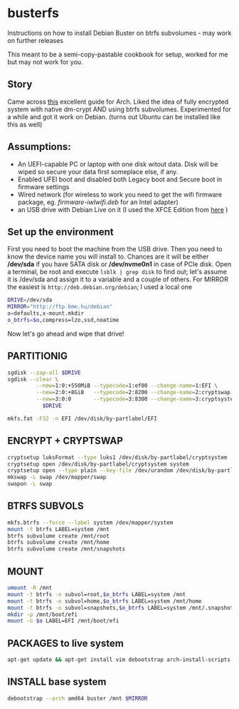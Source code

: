 # busterfs
Instructions on how to install Debian Buster on btrfs subvolumes - may work on further releases

This meant to be a semi-copy-pastable cookbook for setup, worked for me but may not work for you. 

## Story
Came across [this](https://wiki.archlinux.org/index.php/User:Altercation/Bullet_Proof_Arch_Install) excellent guide for Arch. Liked the idea of fully encrypted system with native dm-crypt AND using btrfs subvolumes. Experimented for a while and got it work on Debian. (turns out Ubuntu can be installed like this as well)

## Assumptions:
- An UEFI-capable PC or laptop with one disk witout data. Disk will be wiped so secure your data first someplace else, if any.
- Enabled UFEI boot and disabled both Legacy boot and Secure boot in firmware settings
- Wired network (for wireless to work you need to get the wifi firmware package, eg. *firmware-iwlwifi.deb* for an Intel adapter)
- an USB drive with Debian Live on it (I used the XFCE Edition from [here](https://cdimage.debian.org/debian-cd/current-live/amd64/iso-hybrid/) )

## Set up the environment
First you need to boot the machine from the USB drive. 
Then you need to know the device name you will install to. Chances are it will be either **/dev/sda** if you have SATA disk or **/dev/nvme0n1** in case of PCIe disk.
Open a terminal, be root and execute 
`lsblk | grep disk`
to find out; let's assume it is /dev/sda and assign it to a variable and a couple of others.
For MIRROR the easiest is `http://deb.debian.org/debian`; I used a local one
```bash
DRIVE=/dev/sda
MIRROR="http://ftp.bme.hu/debian"
o=defaults,x-mount.mkdir
o_btrfs=$o,compress=lzo,ssd,noatime
```
Now let's go ahead and wipe that drive!

## PARTITIONIG
```bash
sgdisk --zap-all $DRIVE
sgdisk --clear \
         --new=1:0:+550MiB --typecode=1:ef00 --change-name=1:EFI \
         --new=2:0:+8GiB   --typecode=2:8200 --change-name=2:cryptswap \
         --new=3:0:0       --typecode=3:8300 --change-name=3:cryptsystem \
           $DRIVE

mkfs.fat -F32 -n EFI /dev/disk/by-partlabel/EFI
```

## ENCRYPT + CRYPTSWAP
```bash
cryptsetup luksFormat --type luks1 /dev/disk/by-partlabel/cryptsystem
cryptsetup open /dev/disk/by-partlabel/cryptsystem system
cryptsetup open --type plain --key-file /dev/urandom /dev/disk/by-partlabel/cryptswap swap
mkswap -L swap /dev/mapper/swap
swapon -L swap
```
## BTRFS SUBVOLS
```bash
mkfs.btrfs --force --label system /dev/mapper/system
mount -t btrfs LABEL=system /mnt
btrfs subvolume create /mnt/root
btrfs subvolume create /mnt/home
btrfs subvolume create /mnt/snapshots
```
## MOUNT
```bash
umount -R /mnt
mount -t btrfs -o subvol=root,$o_btrfs LABEL=system /mnt
mount -t btrfs -o subvol=home,$o_btrfs LABEL=system /mnt/home
mount -t btrfs -o subvol=snapshots,$o_btrfs LABEL=system /mnt/.snapshots
mkdir -p /mnt/boot/efi
mount -o $o LABEL=EFI /mnt/boot/efi
```
## PACKAGES to live system
```bash
apt-get update && apt-get install vim debootstrap arch-install-scripts
```

## INSTALL base system
```bash
debootstrap --arch amd64 buster /mnt $MIRROR
```
